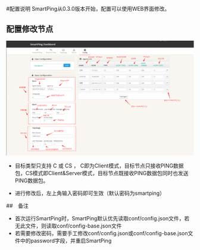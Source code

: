 #配置说明
SmartPing从0.3.0版本开始，配置可以使用WEB界面修改。

## 配置修改节点
![](/assets/changeconfig.png)

- 目标类型只支持 C 或 CS ， C即为Client模式，目标节点只接收PING数据包，CS模式即Client&Server模式，目标节点既接收PING数据包同时也发送PING数据包。

- 进行修改后，左上角输入密码即可生效（默认密码为smartping）

##　备注
- 首次运行SmartPing时，SmartPing默认优先读取conf/config.json文件，若无此文件，则读取conf/config-base.json文件
- 若需要修改密码，需要手工修改conf/config.json或conf/config-base.json文件中的password字段，并重启SmartPing